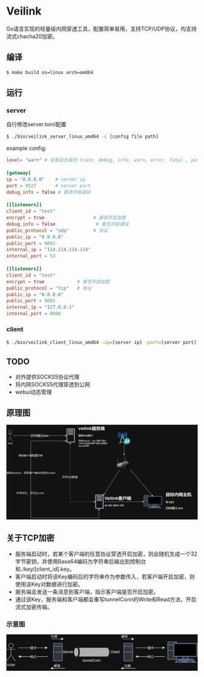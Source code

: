 # Veilink
Go语言实现的轻量级内网穿透工具，配置简单易用，支持TCP/UDP协议，均支持流式chacha20加密。
## 编译
```bash
$ make build os=linux arch=amd64
```
## 运行
### server
自行修改server.toml配置
```bash
$ ./bin/veilink_server_linux_amd64 -c [config file path]
```
example config:
```toml
level= "warn" # 全局日志级别 trace, debug, info, warn, error, fatal , panic 

[gateway]
ip = "0.0.0.0"    # server ip
port = 9527       # server port
debug_info = false # 是否开启调试

[[listeners]]
client_id = "test"
encrypt = true                  # 是否开启加密
debug_info = false               # 是否开启调试
public_protocol = "udp"         # 协议
public_ip = "0.0.0.0"
public_port = 9091
internal_ip = "114.114.114.114"
internal_port = 53

[[listeners]]
client_id = "test"
encrypt = true            # 是否开启加密 
public_protocol = "tcp"   # 协议
public_ip = "0.0.0.0"
public_port = 9092
internal_ip = "127.0.0.1"
internal_port = 8000
```
### client
```bash
$ ./bin/veilink_client_linux_amd64 -ip=[server ip] -port=[server port] -id=[client id] -level=[logrus level] -encrypt=[encrypt true or false] -key=[encrypt key]
```

## TODO
- 对外提供SOCKS5协议代理
- 将内网SOCKS5代理穿透到公网
- webui动态管理
## 原理图
![](./docs/velink_back.drawio.png)
## 关于TCP加密
- 服务端启动时，若某个客户端的任意协议穿透开启加密，则会随机生成一个32字节密钥，并使用Base64编码为字符串后输出到控制台和./key/[client_id].key。
- 客户端启动时将该Key编码后的字符串作为参数传入，若客户端开启加密，则使用该Key对数据进行加密。
- 服务端会发送一条消息到客户端，指示客户端是否开启加密。
- 通过该Key，服务端和客户端都会重写tunnelConn的Write和Read方法，开启流式加密传输。
### 示意图
![](./docs/TCPencrytp.drawio.png)
